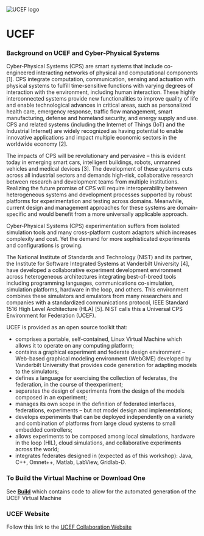 ![UCEF logo](ucef_final.jpg)

# UCEF

### Background on UCEF and Cyber-Physical Systems

Cyber-Physical Systems (CPS) are smart systems that include co-engineered interacting networks of physical and computational components [1].  CPS integrate computation, communication, sensing and actuation with physical systems to fulfill time-sensitive functions with varying degrees of interaction with the environment, including human interaction.  These highly interconnected systems provide new functionalities to improve quality of life and enable technological advances in critical areas, such as personalized health care, emergency response, traffic flow management, smart manufacturing, defense and homeland security, and energy supply and use.  CPS and related systems (including the Internet of Things (IoT) and the Industrial Internet) are widely recognized as having potential to enable innovative applications and impact multiple economic sectors in the worldwide economy [2].

The impacts of CPS will be revolutionary and pervasive – this is evident today in emerging smart cars, intelligent buildings, robots, unmanned vehicles and medical devices [3]. The development of these systems cuts across all industrial sectors and demands high-risk, collaborative research between research and development teams from multiple institutions. Realizing the future promise of CPS will require interoperability between heterogeneous systems and development processes supported by robust platforms for experimentation and testing across domains. Meanwhile, current design and management approaches for these systems are domain-specific and would benefit from a more universally applicable approach.

Cyber-Physical Systems (CPS) experimentation suffers from isolated simulation tools and many cross-platform custom adaptors which increases complexity and cost. Yet the demand for more sophisticated experiments and configurations is growing.

The National Institute of Standards and Technology (NIST) and its partner, the Institute for Software Integrated Systems at Vanderbilt University [4], have developed a collaborative experiment development environment across heterogeneous architectures integrating best-of-breed tools including programming languages, communications co-simulation, simulation platforms, hardware in the loop, and others. This environment combines these simulators and emulators from many researchers and companies with a standardized communications protocol, IEEE Standard 1516 High Level Architecture (HLA) [5]. NIST calls this a Universal CPS Environment for Federation (UCEF).

UCEF is provided as an open source toolkit that:

* comprises a portable, self-contained, Linux Virtual Machine which allows it to operate on any computing platform;
* contains a graphical experiment and federate design environment – Web-based graphical modeling environment (WebGME) developed by Vanderbilt University that provides code generation for adapting models to the simulators;
* defines a language for exercising the collection of federates, the federation, in the course of theexperiment;
* separates the design of experiments from the design of the models composed in an experiment;
* manages its own scope in the definition of federated interfaces, federations, experiments – but not model design and implementations;
* develops experiments that can be deployed independently on a variety and combination of platforms from large cloud systems to small embedded controllers;
* allows experiments to be composed among local simulations, hardware in the loop (HIL), cloud simulations, and collaborative experiments across the world;
* integrates federates designed in (expected as of this workshop): Java, C++, Omnet++, Matlab, LabView, Gridlab-D.

### To Build the Virtual Machine or Download One
See [**Build**](build) which contains code to allow for the automated generation of the UCEF Virtual Machine


### UCEF Website

Follow this link to the [UCEF Collaboration Website](https://pages.nist.gov/ucef "") 

